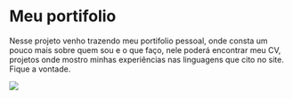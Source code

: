 # Meu portifolio 

Nesse projeto venho trazendo meu portifolio pessoal, onde consta um pouco mais sobre quem sou e o que faço, nele poderá
 encontrar meu CV, projetos onde mostro minhas experiências nas linguagens que cito no site. Fique a vontade.
 
 <img src="../../assets/projects-photos/portifolio.png"/>
